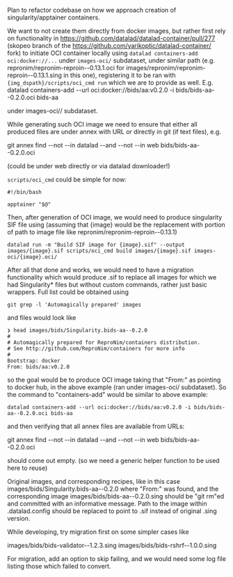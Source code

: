 Plan to refactor codebase on how we approach creation of singularity/apptainer containers.

We want to not create them directly from docker images, but rather first rely
on functionality in https://github.com/datalad/datalad-container/pull/277
(skopeo branch of the https://github.com/yarikoptic/datalad-container/ fork) to
initiate OCI container locally using `datalad containers-add oci:docker://...`
under `images-oci/` subdataset, under similar path (e.g.
repronim/repronim-reproin--0.13.1.oci for
images/repronim/repronim-reproin--0.13.1.sing in this one), registering it to
be ran with `{img_dspath}/scripts/oci_cmd run` which we are to provide as well.
E.g.
    datalad containers-add --url oci:docker://bids/aa:v0.2.0 -i bids/bids-aa--0.2.0.oci bids-aa

under images-oci// subdataset.

While generating such OCI image we need to ensure that either all produced
files are under annex with URL or directly in git (if text files), e.g.

   git annex find --not --in datalad --and --not --in web bids/bids-aa--0.2.0.oci

(could be under web directly or via datalad downloader!)

`scripts/oci_cmd` could be simple for now:

    #!/bin/bash

    apptainer "$@"

Then, after generation of OCI image, we would need to produce singularity SIF file using
(assuming that {image} would be the replacement with portion of path to image file like repronim/repronim-reproin--0.13.1)

    datalad run -m "Build SIF image for {image}.sif" --output images/{image}.sif scripts/oci_cmd build images/{image}.sif images-oci/{image}.oci/


After all that done and works, we would need to have a migration
functionality which would produce .sif to replace all images for which we had Singularity* files but without custom commands, rather just basic wrappers.  Full list could be obtained using

    git grep -l 'Automagically prepared' images

and files would look like

    ❯ head images/bids/Singularity.bids-aa--0.2.0
    #
    # Automagically prepared for ReproNim/containers distribution.
    # See http://github.com/ReproNim/containers for more info
    #
    Bootstrap: docker
    From: bids/aa:v0.2.0

so the goal would be to produce OCI image taking that "From:" as pointing to docker hub, in the above example (ran under images-oci/ subdataset). So the command to "containers-add" would be similar to above example:

    datalad containers-add --url oci:docker://bids/aa:v0.2.0 -i bids/bids-aa--0.2.0.oci bids-aa

and then verifying that all annex files are available from URLs:

   git annex find --not --in datalad --and --not --in web bids/bids-aa--0.2.0.oci

should come out empty. (so we need a generic helper function to be used here to reuse)

Original images, and corresponding recipes, like in this case
images/bids/Singularity.bids-aa--0.2.0 where "From:" was found, and the corresponding image images/bids/bids-aa--0.2.0.sing should be "git rm"ed and committed with an informative message. Path to the image within .datalad.config should be replaced to point to .sif instead of original .sing version.

While developing, try migration first on some simpler cases like

  images/bids/bids-validator--1.2.3.sing
  images/bids/bids-rshrf--1.0.0.sing

For migration, add an option to skip failing, and we would need some log file listing those which failed to convert.
